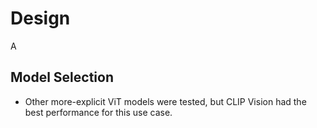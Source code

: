 # Design

A

## Model Selection

- Other more-explicit ViT models were tested, but CLIP Vision had the best performance for this use case.
